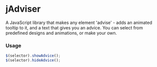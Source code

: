 jAdviser
=======

A JavaScript library that makes any element 'advise' - adds an animated tooltip to it, and a text that gives you an advice. You can select from predefined designs and animations, or make your own.

### Usage ###

```js
$(selector).showAdvice();
$(selector).hideAdvice();
```
